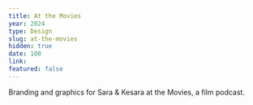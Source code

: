 ```yaml
---
title: At the Movies
year: 2024
type: Design
slug: at-the-movies
hidden: true
date: 100
link: 
featured: false
---
```


Branding and graphics for Sara & Kesara at the Movies, a film podcast. 
